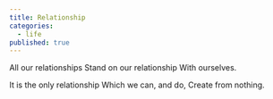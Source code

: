 ```yaml
---
title: Relationship
categories:
  - life
published: true
---
```


All our relationships
Stand on our relationship
With ourselves.

It is the only relationship
Which we can,
and do,
Create from nothing.
